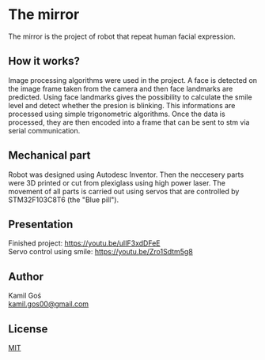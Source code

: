 # The mirror

The mirror is the project of robot that repeat human facial expression. 

## How it works?

Image processing algorithms were used in the project.
A face is detected on the image frame taken from the camera and then face landmarks are predicted.
Using face landmarks gives the possibility to calculate the smile level and detect whether the presion is blinking. 
This informations are processed using simple trigonometric algorithms. 
Once the data is processed, they are then encoded into a frame that can be sent to stm via serial communication.


## Mechanical part
Robot was designed using Autodesc Inventor. Then the neccesery parts were 3D printed or cut from plexiglass using high power laser. 
The movement of all parts is carried out using servos that are controlled by STM32F103C8T6 (the "Blue pill").  

## Presentation

Finished project: https://youtu.be/uIIF3xdDFeE <br>
Servo control using smile: https://youtu.be/Zro1Sdtm5g8

## Author
Kamil Goś <br>
kamil.gos00@gmail.com

## License
[MIT](https://choosealicense.com/licenses/mit/)
